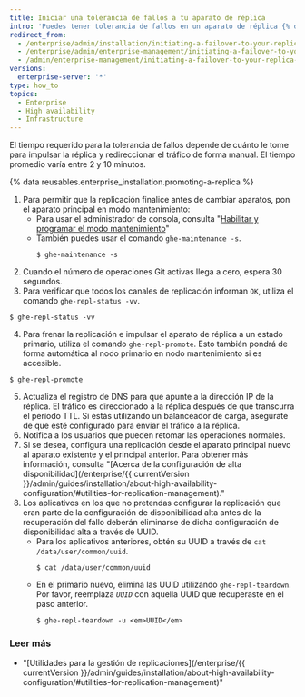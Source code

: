 ```yaml
---
title: Iniciar una tolerancia de fallos a tu aparato de réplica
intro: 'Puedes tener tolerancia de fallos en un aparato de réplica {% data variables.product.prodname_ghe_server %} por medio de la línea de comando para mantenimiento y pruebas, o si falla el aparato principal.'
redirect_from:
  - /enterprise/admin/installation/initiating-a-failover-to-your-replica-appliance
  - /enterprise/admin/enterprise-management/initiating-a-failover-to-your-replica-appliance
  - /admin/enterprise-management/initiating-a-failover-to-your-replica-appliance
versions:
  enterprise-server: '*'
type: how_to
topics:
  - Enterprise
  - High availability
  - Infrastructure
---
```


El tiempo requerido para la tolerancia de fallos depende de cuánto le tome para impulsar la réplica y redireccionar el tráfico de forma manual. El tiempo promedio varía entre 2 y 10 minutos.

{% data reusables.enterprise_installation.promoting-a-replica %}

1. Para permitir que la replicación finalice antes de cambiar aparatos, pon el aparato principal en modo mantenimiento:
    - Para usar el administrador de consola, consulta "[Habilitar y programar el modo mantenimiento](/enterprise/admin/guides/installation/enabling-and-scheduling-maintenance-mode/)"
    - También puedes usar el comando `ghe-maintenance -s`.
      ```shell
      $ ghe-maintenance -s
      ```
2. Cuando el número de operaciones Git activas llega a cero, espera 30 segundos.
3. Para verificar que todos los canales de replicación informan `OK`, utiliza el comando `ghe-repl-status -vv`.
  ```shell
  $ ghe-repl-status -vv
  ```
4. Para frenar la replicación e impulsar el aparato de réplica a un estado primario, utiliza el comando `ghe-repl-promote`. Esto también pondrá de forma automática al nodo primario en nodo mantenimiento si es accesible.
  ```shell
  $ ghe-repl-promote
  ```
5. Actualiza el registro de DNS para que apunte a la dirección IP de la réplica. El tráfico es direccionado a la réplica después de que transcurra el período TTL. Si estás utilizando un balanceador de carga, asegúrate de que esté configurado para enviar el tráfico a la réplica.
6. Notifica a los usuarios que pueden retomar las operaciones normales.
7. Si se desea, configura una replicación desde el aparato principal nuevo al aparato existente y el principal anterior. Para obtener más información, consulta "[Acerca de la configuración de alta disponibilidad](/enterprise/{{ currentVersion }}/admin/guides/installation/about-high-availability-configuration/#utilities-for-replication-management)."
8. Los aplicativos en los que no pretendas configurar la replicación que eran parte de la configuración de disponibilidad alta antes de la recuperación del fallo deberán eliminarse de dicha configuración de disponibilidad alta a través de UUID.
    - Para los aplicativos anteriores, obtén su UUID a través de `cat /data/user/common/uuid`.
      ```shell
      $ cat /data/user/common/uuid
      ```
    - En el primario nuevo, elimina las UUID utilizando `ghe-repl-teardown`. Por favor, reemplaza *`UUID`* con aquella UUID que recuperaste en el paso anterior.
      ```shell
      $ ghe-repl-teardown -u <em>UUID</em>
      ```

### Leer más

- "[Utilidades para la gestión de replicaciones](/enterprise/{{ currentVersion }}/admin/guides/installation/about-high-availability-configuration/#utilities-for-replication-management)"

